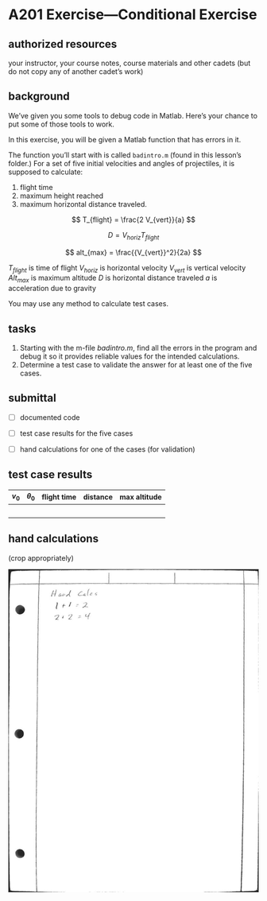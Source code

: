 # A201 Exercise—Conditional Exercise



## authorized resources

 your instructor, your course notes, course materials and other cadets (but do not copy any of another cadet’s work)



## background

We’ve given you some tools to debug code in Matlab. Here’s your chance to put some of those tools to work.

In this exercise, you will be given a Matlab function that has errors in it. 

The function you’ll start with is called `badintro.m` (found in this lesson’s folder.) For a set of five initial velocities and angles of projectiles, it is supposed to calculate: 

1. flight time 
2. maximum height reached
3. maximum horizontal distance traveled. 

$$
T_{flight} = \frac{2 V_{vert}}{a}
$$

$$
D = V_{horiz} T_{flight}
$$

$$
alt_{max} = \frac{{V_{vert}}^2}{2a}
$$

$T_{flight}$ is time of flight 
$V_{horiz}$ is horizontal velocity
$V_{vert}$ is vertical velocity
$Alt_{max}$ is maximum altitude
$D$ is horizontal distance traveled
$a$ is acceleration due to gravity

You may use any method to calculate test cases. 



## tasks 

1. Starting with the m-file *badintro.m*, find all the errors in the program and debug it so it provides reliable values for the intended calculations.
2. Determine a test case to validate the answer for at least one of the five cases.



## submittal

- [ ] documented code
- [ ] test case results for the five cases
- [ ] hand calculations for one of the cases (for validation)




## test case results

| $v_0$ | $\theta_0$ | flight time | distance | max altitude |
| ----- | ---------- | ----------- | -------- | ------------ |
|       |            |             |          |              |
|       |            |             |          |              |
|       |            |             |          |              |
|       |            |             |          |              |
|       |            |             |          |              |



## hand calculations

(crop appropriately)

![](../sources/hand_calc_example.jpg)
